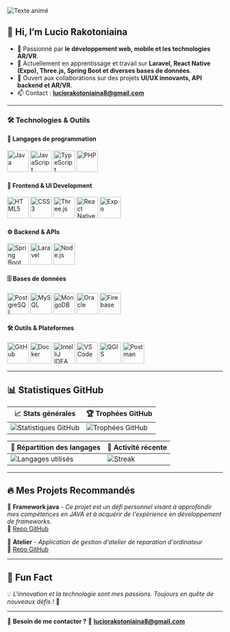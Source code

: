 ![Texte animé](https://readme-typing-svg.demolab.com/?font=Fira+Code&size=30&duration=3000&color=blue&center=true&vCenter=true&width=500&lines=Bienvenue+sur+mon+profil!;Développeur+FullStack)

## 👋 Hi, I’m **Lucio Rakotoniaina**  
- 👀 Passionné par **le développement web, mobile et les technologies AR/VR**.  
- 🌱 Actuellement en apprentissage et travail sur **Laravel, React Native (Expo), Three.js, Spring Boot et diverses bases de données**.  
- 💞️ Ouvert aux collaborations sur des projets **UI/UX innovants, API backend et AR/VR**.  
- 📫 Contact : **luciorakotoniaina8@gmail.com**  

---

### 🛠️ **Technologies & Outils**  

#### **📌 Langages de programmation**  
<p align="left">
  <img src="https://cdn.jsdelivr.net/gh/devicons/devicon/icons/java/java-original.svg" alt="Java" width="50"/>
  <img src="https://cdn.jsdelivr.net/gh/devicons/devicon/icons/javascript/javascript-original.svg" alt="JavaScript" width="50"/>
  <img src="https://cdn.jsdelivr.net/gh/devicons/devicon/icons/typescript/typescript-original.svg" alt="TypeScript" width="50"/>
  <img src="https://cdn.jsdelivr.net/gh/devicons/devicon/icons/php/php-original.svg" alt="PHP" width="50"/>
</p>  

#### **🎨 Frontend & UI Development**  
<p align="left">
  <img src="https://cdn.jsdelivr.net/gh/devicons/devicon/icons/html5/html5-original.svg" alt="HTML5" width="50"/>
  <img src="https://cdn.jsdelivr.net/gh/devicons/devicon/icons/css3/css3-original.svg" alt="CSS3" width="50"/>
  <img src="https://cdn.jsdelivr.net/gh/devicons/devicon/icons/threejs/threejs-original.svg" alt="Three.js" width="50"/>
  <img src="https://cdn.jsdelivr.net/gh/devicons/devicon/icons/react/react-original.svg" alt="React Native" width="50"/>
  <img src="https://upload.wikimedia.org/wikipedia/commons/3/3c/Expo.io-logo.svg" alt="Expo" width="50"/>
</p>  

#### **⚙️ Backend & APIs**  
<p align="left">
  <img src="https://cdn.jsdelivr.net/gh/devicons/devicon/icons/spring/spring-original.svg" alt="Spring Boot" width="50"/>
  <img src="https://cdn.jsdelivr.net/gh/devicons/devicon/icons/laravel/laravel-original.svg" alt="Laravel" width="50"/>
  <img src="https://cdn.jsdelivr.net/gh/devicons/devicon/icons/nodejs/nodejs-original.svg" alt="Node.js" width="50"/>
</p>  

#### **🗄️ Bases de données**  
<p align="left">
  <img src="https://cdn.jsdelivr.net/gh/devicons/devicon/icons/postgresql/postgresql-original.svg" alt="PostgreSQL" width="50"/>
  <img src="https://cdn.jsdelivr.net/gh/devicons/devicon/icons/mysql/mysql-original.svg" alt="MySQL" width="50"/>
  <img src="https://cdn.jsdelivr.net/gh/devicons/devicon/icons/mongodb/mongodb-original.svg" alt="MongoDB" width="50"/>
  <img src="https://cdn.jsdelivr.net/gh/devicons/devicon/icons/oracle/oracle-original.svg" alt="Oracle" width="50"/>
  <img src="https://cdn.jsdelivr.net/gh/devicons/devicon/icons/firebase/firebase-plain.svg" alt="Firebase" width="50"/>
</p>  

#### **🛠️ Outils & Plateformes**  
<p align="left">
  <img src="https://cdn.jsdelivr.net/gh/devicons/devicon/icons/github/github-original.svg" alt="GitHub" width="50"/>
  <img src="https://cdn.jsdelivr.net/gh/devicons/devicon/icons/docker/docker-original.svg" alt="Docker" width="50"/>
  <img src="https://cdn.jsdelivr.net/gh/devicons/devicon/icons/intellij/intellij-original.svg" alt="IntelliJ IDEA" width="50"/>
  <img src="https://cdn.jsdelivr.net/gh/devicons/devicon/icons/vscode/vscode-original.svg" alt="VS Code" width="50"/>
  <img src="https://upload.wikimedia.org/wikipedia/commons/5/59/QGIS_logo.odp" alt="QGIS" width="50"/>
  <img src="https://www.vectorlogo.zone/logos/getpostman/getpostman-icon.svg" alt="Postman" width="50"/>
</p>  

---

## 📊 **Statistiques GitHub**  

| 📈 Stats générales  | 🏆 Trophées GitHub |
|----------------------|------------------|
| ![Statistiques GitHub](https://github-readme-stats.vercel.app/api?username=lucio1328&show_icons=true&theme=dark&count_private=true) | ![Trophées GitHub](https://github-profile-trophy.vercel.app/?username=lucio1328&theme=onedark&column=4) |

| 🏅 Répartition des langages | 🚀 Activité récente |
|----------------------------|--------------------|
| ![Langages utilisés](https://github-readme-stats.vercel.app/api/top-langs/?username=lucio1328&layout=compact&theme=dark) | ![Streak](https://github-readme-streak-stats.herokuapp.com/?user=lucio1328&theme=dark) |

---

## 🔥 **Mes Projets Recommandés**  

🌟 **Framework java** - *Ce projet est un défi personnel visant à approfondir mes compétences en JAVA et à acquérir de l'expérience en développement de frameworks.*  
🔗 [Repo GitHub](https://github.com/lucio1328/main)  

🌟 **Atelier** - *Application de gestion d'atelier de reparation d'ordinateur*  
🔗 [Repo GitHub](https://github.com/lucio1328/atelier)  

---

## 🎯 **Fun Fact**  
💡 *L'innovation et la technologie sont mes passions. Toujours en quête de nouveaux défis !* 🚀  

---

🔗 **Besoin de me contacter ?** 📩 **luciorakotoniaina8@gmail.com**

<!---
lucio1328/lucio1328 is a ✨ special ✨ repository because its `README.md` (this file) appears on your GitHub profile.
You can click the Preview link to take a look at your changes.
--->
